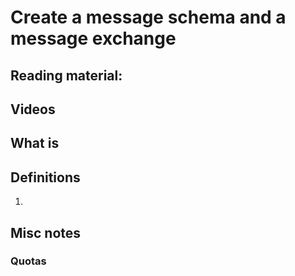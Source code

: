 # Create a message schema and a message exchange

## Reading material:

## Videos

## What is 

## Definitions
1. 

## Misc notes

### 

### Quotas

